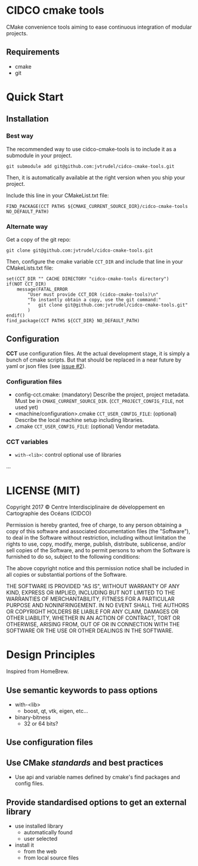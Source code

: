 # CIDCO cmake tools

CMake convenience tools aiming to ease continuous integration of modular projects.


## Requirements

  - cmake
  - git

# Quick Start

## Installation

### Best way

The recommended way to use cidco-cmake-tools is to include it as a submodule in your project.

    git submodule add git@github.com:jvtrudel/cidco-cmake-tools.git

Then, it is automatically available at the right version when you ship your project.

Include this line in your CMakeList.txt file:

    FIND_PACKAGE(CCT PATHS ${CMAKE_CURRENT_SOURCE_DIR}/cidco-cmake-tools NO_DEFAULT_PATH)

### Alternate way

Get a copy of the git repo:

    git clone git@github.com:jvtrudel/cidco-cmake-tools.git

Then, configure the cmake variable ````CCT_DIR```` and include that line in your CMakeLists.txt file:

    set(CCT_DIR "" CACHE DIRECTORY "cidco-cmake-tools directory")
    if(NOT CCT_DIR)
        message(FATAL_ERROR
            "User must provide CCT_DIR (cidco-cmake-tools)\n"
            "To instantly obtain a copy, use the git command:"
            "   git clone git@github.com:jvtrudel/cidco-cmake-tools.git"
            )
    endif()
    find_package(CCT PATHS ${CCT_DIR} NO_DEFAULT_PATH)

## Configuration

**CCT** use configuration files. At the actual development stage, it is simply a bunch of cmake scripts. But that should be replaced in a near future by yaml or json files (see [issue #2](https://github.com/jvtrudel/cidco-cmake-tools/issues/2)).

### Configuration files

  - config-cct.cmake: (mandatory) Describe the project, project metadata. Must be in ````CMAKE_CURRENT_SOURCE_DIR````.  (````CCT_PROJECT_CONFIG_FILE````, not used yet)
  - <machine/configuration>.cmake ``CCT_USER_CONFIG_FILE``: (optional) Describe the local machine setup including libraries.
  - <vendor>.cmake ````CCT_USER_CONFIG_FILE````: (optional) Vendor metadata.

### CCT variables

  - ````with-<lib>````: control optional use of libraries

...



# LICENSE (MIT)


Copyright 2017 © Centre Interdisciplinaire de développement en Cartographie des Océans (CIDCO)

Permission is hereby granted, free of charge, to any person obtaining a copy of this software and associated documentation files (the "Software"), to deal in the Software without restriction, including without limitation the rights to use, copy, modify, merge, publish, distribute, sublicense, and/or sell copies of the Software, and to permit persons to whom the Software is furnished to do so, subject to the following conditions:

The above copyright notice and this permission notice shall be included in all copies or substantial portions of the Software.

THE SOFTWARE IS PROVIDED "AS IS", WITHOUT WARRANTY OF ANY KIND, EXPRESS OR IMPLIED, INCLUDING BUT NOT LIMITED TO THE WARRANTIES OF MERCHANTABILITY, FITNESS FOR A PARTICULAR PURPOSE AND NONINFRINGEMENT. IN NO EVENT SHALL THE AUTHORS OR COPYRIGHT HOLDERS BE LIABLE FOR ANY CLAIM, DAMAGES OR OTHER LIABILITY, WHETHER IN AN ACTION OF CONTRACT, TORT OR OTHERWISE, ARISING FROM, OUT OF OR IN CONNECTION WITH THE SOFTWARE OR THE USE OR OTHER DEALINGS IN THE SOFTWARE.



# Design Principles

Inspired from HomeBrew.

## Use semantic keywords to pass options

  - with-\<lib>
    - boost, qt, vtk, eigen, etc...
  - binary-bitness
    - 32 or 64 bits?

## Use configuration files



## Use CMake  *standards* and best practices

  - Use api and variable names defined by cmake's find packages and config files.

## Provide standardised options to get an external library

  - use installed library
    - automatically found
    - user selected
  - install it
    - from the web
    - from local source files  
